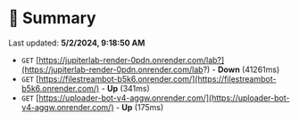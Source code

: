 # 📖 Summary
Last updated: **5/2/2024, 9:18:50 AM**

- `GET` [https://jupiterlab-render-0pdn.onrender.com/lab?](https://jupiterlab-render-0pdn.onrender.com/lab?) - **Down** (41261ms)
- `GET` [https://filestreambot-b5k6.onrender.com/](https://filestreambot-b5k6.onrender.com/) - **Up** (341ms)
- `GET` [https://uploader-bot-v4-aggw.onrender.com/](https://uploader-bot-v4-aggw.onrender.com/) - **Up** (175ms)
